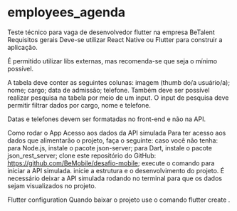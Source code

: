 # employees_agenda
Teste técnico para vaga de desenvolvedor flutter na empresa BeTalent
Requisitos gerais
Deve-se utilizar React Native ou Flutter para construir a aplicação.

É permitido utilizar libs externas, mas recomenda-se que seja o mínimo possível.

A tabela deve conter as seguintes colunas:
imagem (thumb do/a usuário/a);
nome;
cargo;
data de admissão;
telefone.
Também deve ser possível realizar pesquisa na tabela por meio de um input. O input de pesquisa deve permitir filtrar dados por cargo, nome e telefone.

Datas e telefones devem ser formatadas no front-end e não na API.

Como rodar o App
Acesso aos dados da API simulada
Para ter acesso aos dados que alimentarão o projeto, faça o seguinte:
caso você não tenha: para Node.js, instale o pacote json-server; para Dart, instale o pacote json_rest_server;
clone este repositório do GitHub: https://github.com/BeMobile/desafio-mobile;
execute o comando para iniciar a API simulada.
inicie a estrutura e o desenvolvimento do projeto.
É necessário deixar a API simulada rodando no terminal para que os dados sejam visualizados no projeto.

Flutter configuration
Quando baixar o projeto use o comando flutter create .
